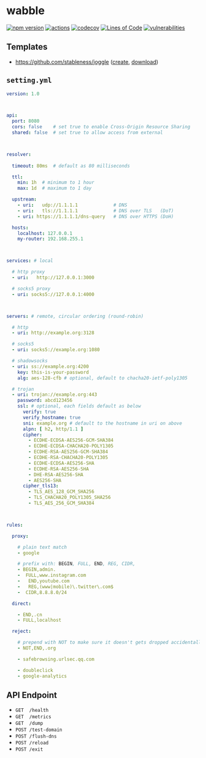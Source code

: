 # wabble

[![npm version](https://badgen.net/npm/v/@stableness/wabble)](https://www.npmjs.com/package/@stableness/wabble)
[![actions](https://github.com/stableness/wabble/workflows/Check/badge.svg)](https://github.com/stableness/wabble/actions)
[![codecov](https://codecov.io/gh/stableness/wabble/branch/master/graph/badge.svg)](https://codecov.io/gh/stableness/wabble)
[![Lines of Code](https://sonarcloud.io/api/project_badges/measure?project=stableness_wabble&metric=ncloc)](https://sonarcloud.io/dashboard?id=stableness_wabble)
[![vulnerabilities](https://snyk.io/test/npm/@stableness/wabble/badge.svg)](https://snyk.io/test/npm/@stableness/wabble)





## Templates

- https://github.com/stableness/joggle ([create](https://github.com/stableness/joggle/generate), [download](https://github.com/stableness/joggle/archive/master.zip))





## `setting.yml`

```yaml
version: 1.0



api:
  port: 8080
  cors: false    # set true to enable Cross-Origin Resource Sharing
  shared: false  # set true to allow access from external



resolver:
  
  timeout: 80ms  # default as 80 milliseconds

  ttl:
    min: 1h  # minimum to 1 hour
    max: 1d  # maximum to 1 day

  upstream:
    - uri:   udp://1.1.1.1             # DNS
    - uri:   tls://1.1.1.1             # DNS over TLS   (DoT)
    - uri: https://1.1.1.1/dns-query   # DNS over HTTPS (DoH)

  hosts:
    localhost: 127.0.0.1
    my-router: 192.168.255.1



services: # local

  # http proxy
  - uri:   http://127.0.0.1:3000

  # socks5 proxy
  - uri: socks5://127.0.0.1:4000



servers: # remote, circular ordering (round-robin)

  # http
  - uri: http://example.org:3128

  # socks5
  - uri: socks5://example.org:1080

  # shadowsocks
  - uri: ss://example.org:4200
    key: this-is-your-password
    alg: aes-128-cfb # optional, default to chacha20-ietf-poly1305

  # trojan
  - uri: trojan://example.org:443
    password: abcd123456
    ssl: # optional, each fields default as below
      verify: true
      verify_hostname: true
      sni: example.org # default to the hostname in uri on above
      alpn: [ h2, http/1.1 ]
      cipher:
        - ECDHE-ECDSA-AES256-GCM-SHA384
        - ECDHE-ECDSA-CHACHA20-POLY1305
        - ECDHE-RSA-AES256-GCM-SHA384
        - ECDHE-RSA-CHACHA20-POLY1305
        - ECDHE-ECDSA-AES256-SHA
        - ECDHE-RSA-AES256-SHA
        - DHE-RSA-AES256-SHA
        - AES256-SHA
      cipher_tls13:
        - TLS_AES_128_GCM_SHA256
        - TLS_CHACHA20_POLY1305_SHA256
        - TLS_AES_256_GCM_SHA384



rules:

  proxy:

    # plain text match
    - google

    # prefix with: BEGIN, FULL, END, REG, CIDR,
    - BEGIN,admin.
    -  FULL,www.instagram.com
    -   END,youtube.com
    -   REG,(www|mobile)\.twitter\.com$
    -  CIDR,8.8.8.0/24

  direct:

    - END,.cn
    - FULL,localhost

  reject:

    # prepend with NOT to make sure it doesn't gets dropped accidentally
    - NOT,END,.org

    - safebrowsing.urlsec.qq.com

    - doubleclick
    - google-analytics
```





## API Endpoint

- `GET  /health`
- `GET  /metrics`
- `GET  /dump`
- `POST /test-domain`
- `POST /flush-dns`
- `POST /reload`
- `POST /exit`

